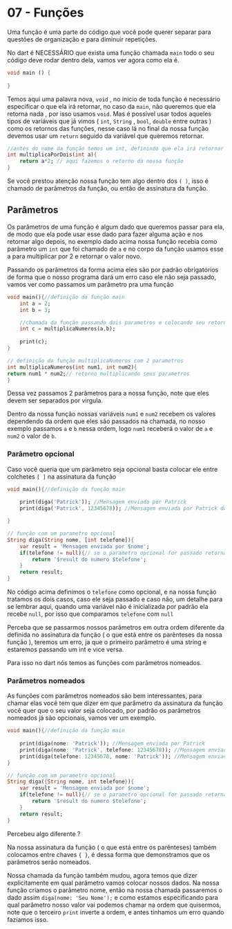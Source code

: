 # 07 - Funções

Uma função é uma parte do código que você pode querer separar para questões de organização e para diminuir repetições.

No dart é NECESSÁRIO que exista uma função chamada `main` todo o seu código deve rodar dentro dela, vamos ver agora como ela é.

```dart
void main () {
	
}
```

Temos aqui uma palavra nova, `void` , no inicio de toda função é necessário especificar o que ela irá retornar, no caso da `main`, não queremos que ela retorna nada , por isso usamos `void`. Mas é possível usar todos aqueles tipos de variáveis que já vimos ( `int`, `String` , `bool`, `double` entre outras ) como os retornos das funções, nesse caso lá no final da nossa função devemos usar um `return` seguido da variável que queremos retornar.

```dart
//antes do nome da função temos um int, definindo que ela irá retornar um numero inteiro
int multiplicaPorDois(int a){
	return a*2; // aqui fazemos o retorno da nossa função
}
```

Se você prestou atenção nossa função tem algo dentro dos `( )`, isso é chamado de parâmetros da função, ou então de assinatura da função.

## Parâmetros

Os parâmetros de uma função é algum dado que queremos passar para ela, de modo que ela pode usar esse dado para fazer alguma ação e nos retornar algo depois, no exemplo dado acima nossa função recebia como parâmetro um `int` que foi chamado de `a` e no corpo da função usamos esse a para multiplicar por 2 e retornar o valor novo.

Passando os parâmetros da forma acima eles são por padrão obrigatórios de forma que o nosso programa dará um erro caso ele não seja passado, vamos ver como passamos um parâmetro pra uma função

```dart
void main(){//definição da função main
	int a = 2;
	int b = 3;

	//chamada da função passando dois parametros e colocando seu retorno em uma variavel
	int c = multiplicaNumeros(a,b);
	
	print(c);
}

// definição da função multiplicaNumeros com 2 parametros
int multiplicaNumeros(int num1, int num2){ 
return num1 * num2;// retorno multiplicando seus parametros
}
```

Dessa vez passamos 2 parâmetros para a nossa função, note que eles devem ser separados por virgula.

Dentro da nossa função nossas variáveis `num1` e `num2` recebem os valores dependendo da ordem que eles são passados na chamada, no nosso exemplo passamos `a` e `b` nessa ordem, logo `num1` receberá o valor de `a` e `num2` o valor de `b`.

### Parâmetro opcional

Caso você queria que um parâmetro seja opcional basta colocar ele entre colchetes `[ ]` na assinatura da função

```dart
void main(){//definição da função main
	
	print(diga('Patrick')); //Mensagem enviada por Patrick	
	print(diga('Patrick', 12345678)); //Mensagem enviada por Patrick do numero 12345678

}

// função com um parametro opcional
String diga(String nome, [int telefone]){ 
	var result = 'Mensagem enviada por $nome';
	if(telefone != null){// se o parametro opcional for passado retorna uma msg usando ele
		return '$result do numero $telefone';
	}
	return result;
}
```

No código acima definimos o `telefone` como opcional, e na nossa função tratamos os dois casos, caso ele seja passado e caso não, um detalhe para se lembrar aqui, quando uma variável não é inicializada por padrão ela recebe `null`, por isso que comparamos `telefone` com `null`

Perceba que se passarmos nossos parâmetros em outra ordem diferente da definida no assinatura da função ( o que está entre os parênteses da nossa função ), teremos um erro, ja que o primeiro parâmetro é uma string e estaremos passando um int e vice versa.

Para isso no dart nós temos as funções com parâmetros nomeados.

### Parâmetros nomeados

As funções com parâmetros nomeados são bem interessantes, para chamar elas você tem que dizer em que parâmetro da assinatura da função você quer que o seu valor seja colocado, por padrão os parâmetros nomeados já são opcionais, vamos ver um exemplo.

```dart
void main(){//definição da função main
	
	print(diga(nome: 'Patrick')); //Mensagem enviada por Patrick	
	print(diga(nome: 'Patrick', telefone: 12345678)); //Mensagem enviada por Patrick do numero 12345678
	print(diga(telefone: 12345678, nome: 'Patrick')); //Mensagem enviada por Patrick do numero 12345678
}

// função com um parametro opcional
String diga({String nome, int telefone}){ 
	var result = 'Mensagem enviada por $nome';
	if(telefone != null){// se o parametro opcional for passado retorna uma msg usando ele
		return '$result do numero $telefone';
	}
	return result;
}
```

Percebeu algo diferente ? 

Na nossa assinatura da função ( o que está entre os parênteses) também colocamos entre chaves `{ }`, é dessa forma que demonstramos que os parâmetros serão nomeados.

Nossa chamada da função também mudou, agora temos que dizer explicitamente em qual parâmetro vamos colocar nossos dados. Na nossa função criamos o parâmetro nome, então na nossa chamada passaremos o dado assim `diga(nome: 'Seu Nome');` e como estamos especificando para qual parâmetro nosso valor vai podemos chamar na ordem que quisermos, note que o terceiro `print`  inverte a ordem, e antes tínhamos um erro quando fazíamos isso.